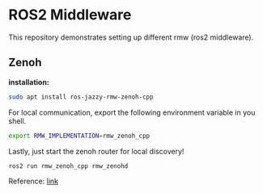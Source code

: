 # ROS2 Middleware

This repository demonstrates setting up different rmw (ros2 middleware).

## Zenoh

**installation:** 
```bash
sudo apt install ros-jazzy-rmw-zenoh-cpp
```

For local communication, export the following environment variable in you shell.
```bash
export RMW_IMPLEMENTATION=rmw_zenoh_cpp
```

Lastly, just start the zenoh router for local discovery!
```bash
ros2 run rmw_zenoh_cpp rmw_zenohd
```

Reference: [link](https://www.youtube.com/watch?v=fS0_rbQ6KKA)
